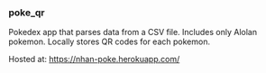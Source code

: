 ### poke_qr

Pokedex app that parses data from a CSV file. Includes only Alolan pokemon.
Locally stores QR codes for each pokemon.

Hosted at: https://nhan-poke.herokuapp.com/
